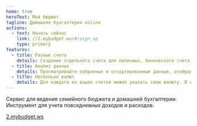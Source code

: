```yaml
---
home: true
heroText: Мой бюджет
tagline: Домашняя бухгалтерия online
actions:
  - text: Начать сейчас
    link: //2.mybudget.ws/#/sign_up
    type: primary
features:
  - title: Разные счета
    details: Создание отдельного счета для наличных, банковского счета, кредитных карт, инвестиций, чтобы изящно сбалансировать учет финансов.
  - title: Анализ данных
    details: Просматривайте собранные и отсортированные данные, отображаемые в виде графиков и таблиц, анализируйте результат своей работы.
  - title: Несколько валют
    details: Для каждого из ваших счетов можно указать свою валюту. В отчетах есть возможность анализа расходов как в разрезе счетов, так и валют.
---
```


Сервис для ведения семейного бюджета и домашней бухгалтерии.
Инструмент для учета повседневных доходов и расходов.

[2.mybudget.ws](https://2.mybudget.ws)
